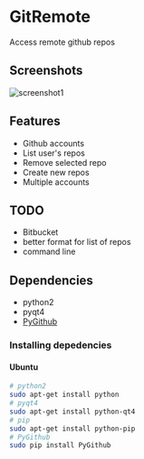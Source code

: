 GitRemote
=========

Access remote github repos

## Screenshots ##

![screenshot1](http://i.imgur.com/1ESyIsC.png)
        
## Features ##

* Github accounts
* List user's repos
* Remove selected repo
* Create new repos
* Multiple accounts

## TODO ##

* Bitbucket
* better format for list of repos
* command line

## Dependencies ##

* python2
* pyqt4
* [PyGithub](https://github.com/jacquev6/PyGithub)
    
### Installing depedencies ###

#### Ubuntu ####
```sh
# python2
sudo apt-get install python
# pyqt4
sudo apt-get install python-qt4
# pip
sudo apt-get install python-pip
# PyGithub
sudo pip install PyGithub
```
